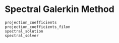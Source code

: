 # Spectral Galerkin Method

```@docs
projection_coefficients
projection_coefficients_filon
spectral_solution
spectral_solver
```

